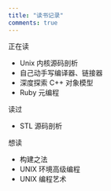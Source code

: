 ```yaml
---
title: "读书记录"
comments: true
---
```


正在读
* Unix 内核源码剖析
* 自己动手写编译器、链接器
* 深度探索 C++ 对象模型
* Ruby 元编程

读过
* STL 源码剖析

想读
* 构建之法
* UNIX 环境高级编程
* UNIX 编程艺术
